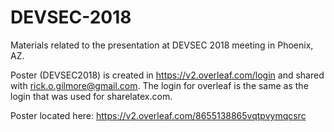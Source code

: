 # DEVSEC-2018

Materials related to the presentation at DEVSEC 2018 meeting in Phoenix, AZ.

Poster (DEVSEC2018) is created in https://v2.overleaf.com/login and shared with rick.o.gilmore@gmail.com. The login for overleaf is the same as the login that was used for sharelatex.com.

Poster located here: https://v2.overleaf.com/8655138865vqtpvymqcsrc

